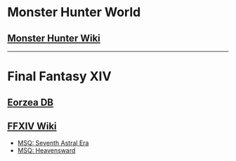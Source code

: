# Monster Hunter World

## [Monster Hunter Wiki](https://monsterhunterworld.wiki.fextralife.com/Monster+Hunter+World+Wiki)

-----

# Final Fantasy XIV

## [Eorzea DB](https://na.finalfantasyxiv.com/lodestone/playguide/db/)

## [FFXIV Wiki](https://ffxiv.consolegameswiki.com/wiki/FF14_Wiki)
* [MSQ: Seventh Astral Era](https://ffxiv.consolegameswiki.com/wiki/Seventh_Astral_Era_Quests)
* [MSQ: Heavensward](https://ffxiv.consolegameswiki.com/wiki/Heavensward_Main_Scenario_Quests)
